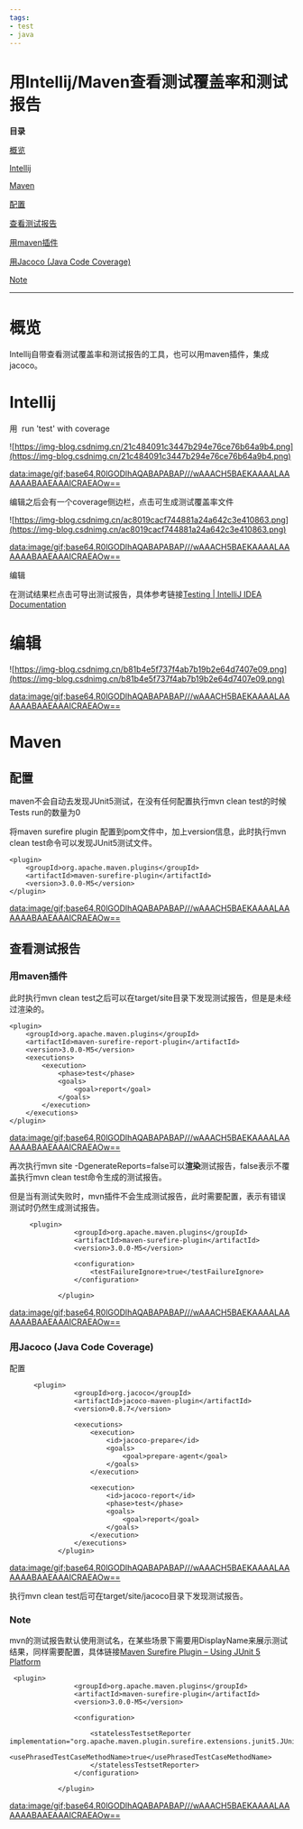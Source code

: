 ```yaml
---
tags: 
- test
- java
---
```


# 用Intellij/Maven查看测试覆盖率和测试报告

**目录**

[概览](notion://www.notion.so/Intellij-Maven-9ee41d580c2e4553873dd4d7fa67bcf0#%E6%A6%82%E8%A7%88)

[Intellij](notion://www.notion.so/Intellij-Maven-9ee41d580c2e4553873dd4d7fa67bcf0#Intellij)

[Maven](notion://www.notion.so/Intellij-Maven-9ee41d580c2e4553873dd4d7fa67bcf0#Maven)

[配置](notion://www.notion.so/Intellij-Maven-9ee41d580c2e4553873dd4d7fa67bcf0#%E9%85%8D%E7%BD%AE)

[查看测试报告](notion://www.notion.so/Intellij-Maven-9ee41d580c2e4553873dd4d7fa67bcf0#%E6%9F%A5%E7%9C%8B%E6%B5%8B%E8%AF%95%E6%8A%A5%E5%91%8A)

[用maven插件](notion://www.notion.so/Intellij-Maven-9ee41d580c2e4553873dd4d7fa67bcf0#%E7%94%A8maven%E6%8F%92%E4%BB%B6)

[用Jacoco (Java Code Coverage)](notion://www.notion.so/Intellij-Maven-9ee41d580c2e4553873dd4d7fa67bcf0#%E7%94%A8Jacoco%20(Java%20Code%20Coverage))

[Note](notion://www.notion.so/Intellij-Maven-9ee41d580c2e4553873dd4d7fa67bcf0#%C2%A0Note)

---

# 概览

Intellij自带查看测试覆盖率和测试报告的工具，也可以用maven插件，集成jacoco。

# Intellij

用  run 'test' with coverage

![https://img-blog.csdnimg.cn/21c484091c3447b294e76ce76b64a9b4.png](https://img-blog.csdnimg.cn/21c484091c3447b294e76ce76b64a9b4.png)

[data:image/gif;base64,R0lGODlhAQABAPABAP///wAAACH5BAEKAAAALAAAAAABAAEAAAICRAEAOw==](data:image/gif;base64,R0lGODlhAQABAPABAP///wAAACH5BAEKAAAALAAAAAABAAEAAAICRAEAOw==)

编辑之后会有一个coverage侧边栏，点击可生成测试覆盖率文件

![https://img-blog.csdnimg.cn/ac8019cacf744881a24a642c3e410863.png](https://img-blog.csdnimg.cn/ac8019cacf744881a24a642c3e410863.png)

[data:image/gif;base64,R0lGODlhAQABAPABAP///wAAACH5BAEKAAAALAAAAAABAAEAAAICRAEAOw==](data:image/gif;base64,R0lGODlhAQABAPABAP///wAAACH5BAEKAAAALAAAAAABAAEAAAICRAEAOw==)

编辑

在测试结果栏点击可导出测试报告，具体参考链接[Testing | IntelliJ IDEA Documentation](https://www.jetbrains.com/help/idea/tests-in-ide.html)

# 编辑

![https://img-blog.csdnimg.cn/b81b4e5f737f4ab7b19b2e64d7407e09.png](https://img-blog.csdnimg.cn/b81b4e5f737f4ab7b19b2e64d7407e09.png)

[data:image/gif;base64,R0lGODlhAQABAPABAP///wAAACH5BAEKAAAALAAAAAABAAEAAAICRAEAOw==](data:image/gif;base64,R0lGODlhAQABAPABAP///wAAACH5BAEKAAAALAAAAAABAAEAAAICRAEAOw==)

# Maven

## 配置

maven不会自动去发现JUnit5测试，在没有任何配置执行mvn clean test的时候Tests run的数量为0

将maven surefire plugin 配置到pom文件中，加上version信息，此时执行mvn clean test命令可以发现JUnit5测试文件。

```
<plugin>
    <groupId>org.apache.maven.plugins</groupId>
    <artifactId>maven-surefire-plugin</artifactId>
    <version>3.0.0-M5</version>
</plugin>
```

[data:image/gif;base64,R0lGODlhAQABAPABAP///wAAACH5BAEKAAAALAAAAAABAAEAAAICRAEAOw==](data:image/gif;base64,R0lGODlhAQABAPABAP///wAAACH5BAEKAAAALAAAAAABAAEAAAICRAEAOw==)

## 查看测试报告

### 用maven插件

此时执行mvn clean test之后可以在target/site目录下发现测试报告，但是是未经过渲染的。

```
<plugin>
    <groupId>org.apache.maven.plugins</groupId>
    <artifactId>maven-surefire-report-plugin</artifactId>
    <version>3.0.0-M5</version>
    <executions>
        <execution>
            <phase>test</phase>
            <goals>
                <goal>report</goal>
            </goals>
        </execution>
    </executions>
</plugin>
```

[data:image/gif;base64,R0lGODlhAQABAPABAP///wAAACH5BAEKAAAALAAAAAABAAEAAAICRAEAOw==](data:image/gif;base64,R0lGODlhAQABAPABAP///wAAACH5BAEKAAAALAAAAAABAAEAAAICRAEAOw==)

再次执行mvn site -DgenerateReports=false可以**渲染**测试报告，false表示不覆盖执行mvn clean test命令生成的测试报告。

但是当有测试失败时，mvn插件不会生成测试报告，此时需要配置，表示有错误测试时仍然生成测试报告。

```
     <plugin>
                <groupId>org.apache.maven.plugins</groupId>
                <artifactId>maven-surefire-plugin</artifactId>
                <version>3.0.0-M5</version>

                <configuration>
                    <testFailureIgnore>true</testFailureIgnore>
                </configuration>

            </plugin>
```

[data:image/gif;base64,R0lGODlhAQABAPABAP///wAAACH5BAEKAAAALAAAAAABAAEAAAICRAEAOw==](data:image/gif;base64,R0lGODlhAQABAPABAP///wAAACH5BAEKAAAALAAAAAABAAEAAAICRAEAOw==)

### 用Jacoco (Java Code Coverage)

配置

```
      <plugin>
                <groupId>org.jacoco</groupId>
                <artifactId>jacoco-maven-plugin</artifactId>
                <version>0.8.7</version>

                <executions>
                    <execution>
                        <id>jacoco-prepare</id>
                        <goals>
                            <goal>prepare-agent</goal>
                        </goals>
                    </execution>

                    <execution>
                        <id>jacoco-report</id>
                        <phase>test</phase>
                        <goals>
                            <goal>report</goal>
                        </goals>
                    </execution>
                </executions>
            </plugin>
```

[data:image/gif;base64,R0lGODlhAQABAPABAP///wAAACH5BAEKAAAALAAAAAABAAEAAAICRAEAOw==](data:image/gif;base64,R0lGODlhAQABAPABAP///wAAACH5BAEKAAAALAAAAAABAAEAAAICRAEAOw==)

执行mvn clean test后可在target/site/jacoco目录下发现测试报告。

### Note

mvn的测试报告默认使用测试名，在某些场景下需要用DisplayName来展示测试结果，同样需要配置，具体链接[Maven Surefire Plugin – Using JUnit 5 Platform](https://maven.apache.org/surefire/maven-surefire-plugin/examples/junit-platform.html#surefire-extensions-and-reports-configuration-for-displayname)

```
 <plugin>
                <groupId>org.apache.maven.plugins</groupId>
                <artifactId>maven-surefire-plugin</artifactId>
                <version>3.0.0-M5</version>

                <configuration>

                    <statelessTestsetReporter implementation="org.apache.maven.plugin.surefire.extensions.junit5.JUnit5Xml30StatelessReporter">
                        <usePhrasedTestCaseMethodName>true</usePhrasedTestCaseMethodName>
                    </statelessTestsetReporter>
                </configuration>

            </plugin>
```

[data:image/gif;base64,R0lGODlhAQABAPABAP///wAAACH5BAEKAAAALAAAAAABAAEAAAICRAEAOw==](data:image/gif;base64,R0lGODlhAQABAPABAP///wAAACH5BAEKAAAALAAAAAABAAEAAAICRAEAOw==)